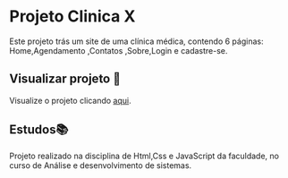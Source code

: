 # Projeto Clinica X

Este projeto trás um site de uma clínica médica, contendo 6 páginas: Home,Agendamento ,Contatos ,Sobre,Login e cadastre-se. 

## Visualizar projeto 👀

Visualize o projeto clicando [aqui](https://projeto-html-clinica-rli7mtc9r-santanagabrielas-projects.vercel.app/).

## Estudos📚

Projeto realizado na disciplina de Html,Css e JavaScript da faculdade, no curso de Análise e desenvolvimento de sistemas.
